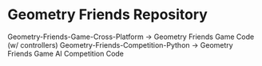 # Geometry Friends Repository

Geometry-Friends-Game-Cross-Platform -> Geometry Friends Game Code (w/ controllers)
Geometry-Friends-Competition-Python -> Geometry Friends Game AI Competition Code


